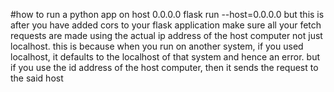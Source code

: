 #how to run a python app on host 0.0.0.0
flask run --host=0.0.0.0 
but this is after you have added cors to your flask application
make sure all your fetch requests are made using the actual ip address of the host computer not just localhost. this is because when you run on another system, if you used localhost, it defaults to the localhost of that system and hence an error. but if you use the id address of the host computer, then it sends the request to the said host
